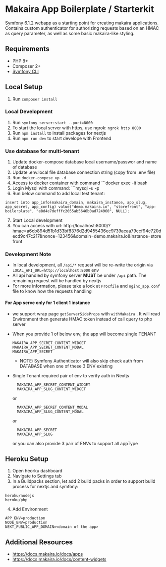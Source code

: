 # Makaira App Boilerplate / Starterkit

[Symfony 6.1.2](https://symfony.com/) webapp as a starting point for creating makaira applications.
Contains custom authenticator for authorizing requests based on an HMAC as query parameter, as well as some basic makaira-like styling.


## Requirements

- PHP 8+
- Composer 2+
- [Symfony CLI](https://symfony.com/download)

## Local Setup

1. Run `composer install`

### Local Development

1. Run `symfony server:start --port=8000`
2. To start the local server with https, use ngrok: `ngrok http 8000`
3. Run `npm install` to install packages for nextjs
4. Run `npm run dev` to start develope with Frontend

### Use database for multi-tenant

1. Update docker-compose database local username/passwor and name of database
2. Update .env.local file database connection string (copy from .env file)
3. Run ```docker-compose up -d```
4. Access to docker container with command ```docker exec -it <container-name> bash
5. Login Mysql with command: ```mysql -u <username> <database> -p<password>
6. Run below command to add local test tenant: 
```
insert into app_info(makaira_domain, makaira_instance, app_slug, app_secret, app_config) value("demo.makaira.io", "storefront", "app-boilerplate", "e8d4e7defffc2055ab5646b0ad724960", NULL);
```
7. Start Local development
8. You can access with url: http://localhost:8000/?hmac=a6cb894d51b1d33bf8376d2d9455436ec9739acaa79ccf94c720decd9c47c217&nonce=123456&domain=demo.makaira.io&instance=storefront

### Development Note
- In local development, all `/api/*` request will be re-write the origin via `LOCAL_API_URL=http://localhost:8000` env
- All api handled by symfony server <strong>MUST</strong> be under ``/api`` path. The remaining request will be handled by nextjs
- For more information, please take a look at ``Procfile`` and ``nginx_app.conf`` file to know how the requests handling


#### For App serve only for 1 client 1 instance
 - we support wrap page ``getServerSideProps`` with ``withMakaira`` . It will read Environment then generate HMAC token instead of call query to php server
- When you provide 1 of below env, the app will become single TENANT
   ```
   MAKAIRA_APP_SECRET_CONTENT_WIDGET
   MAKAIRA_APP_SECRET_CONTENT_MODAL
   MAKAIRA_APP_SECRET
   ```

   * NOTE: Symfony Authenticator will also skip check auth from DATABASE when one of these 3 ENV existing

- Single Tenant required pair of env to verify auth in Nextjs
  ```
    MAKAIRA_APP_SECRET_CONTENT_WIDGET
    MAKAIRA_APP_SLUG_CONTENT_WIDGET
  ```
  or
  ```
    MAKAIRA_APP_SECRET_CONTENT_MODAL
    MAKAIRA_APP_SLUG_CONTENT_MODAL
  ```
  or
  ```
    MAKAIRA_APP_SECRET
    MAKAIRA_APP_SLUG
  ```
  or you can also provide 3 pair of ENVs to support all appType

## Heroku Setup
1. Open heorku dashboard
2. Navigate to Settings tab
3. In a Buildpacks section, let add 2 build packs in order to support build process for nextjs and symfony:
  ```
  heroku/nodejs
  heroku/php
  ```
4. Add Environment
  ```
  APP_ENV=production
  NODE_ENV=production
  NEXT_PUBLIC_APP_DOMAIN=<domain of the app>
  ```

## Additional Resources
- https://docs.makaira.io/docs/apps
- https://docs.makaira.io/docs/content-widgets
